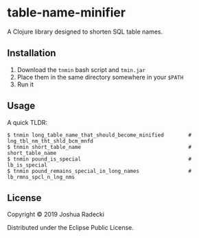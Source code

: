 # table-name-minifier

A Clojure library designed to shorten SQL table names.

## Installation

1. Download the `tnmin` bash script and `tmin.jar`
2. Place them in the same directory somewhere in your `$PATH`
3. Run it

## Usage
A quick TLDR:

```
$ tnmin long_table_name_that_should_become_minified        # lng_tbl_nm_tht_shld_bcm_mnfd
$ tnmin short_table_name                                   # short_table_name
$ tnmin pound_is_special                                   # lb_is_special
$ tnmin pound_remains_special_in_long_names                # lb_rmns_spcl_n_lng_nms
```


## License

Copyright © 2019 Joshua Radecki

Distributed under the Eclipse Public License.

